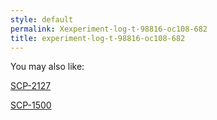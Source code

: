 ```yaml
---
style: default
permalink: Xexperiment-log-t-98816-oc108-682
title: experiment-log-t-98816-oc108-682
---
```

You may also like:

[SCP-2127](http://scp-wiki.net/scp-2127)

[SCP-1500](http://scp-wiki.net/scp-1500)
